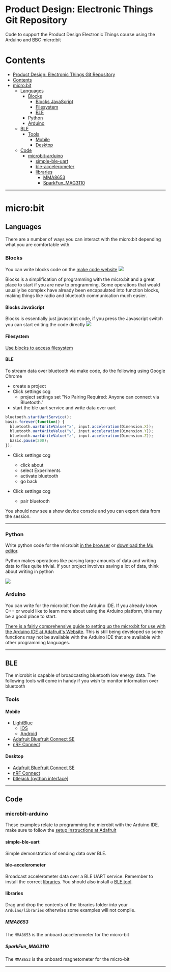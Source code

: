 # Product Design: Electronic Things Git Repository

Code to support the Product Design Electronic Things course using the Arduino and BBC micro:bit

# Contents

<!-- TOC depthFrom:1 depthTo:6 withLinks:1 updateOnSave:1 orderedList:0 -->

- [Product Design: Electronic Things Git Repository](#product-design-electronic-things-git-repository)
- [Contents](#contents)
- [micro:bit](#microbit)
	- [Languages](#languages)
		- [Blocks](#blocks)
			- [Blocks JavaScript](#blocks-javascript)
			- [Filesystem](#filesystem)
			- [BLE](#ble)
		- [Python](#python)
		- [Arduino](#arduino)
	- [BLE](#ble)
		- [Tools](#tools)
			- [Mobile](#mobile)
			- [Desktop](#desktop)
	- [Code](#code)
		- [microbit-arduino](#microbit-arduino)
			- [simple-ble-uart](#simple-ble-uart)
			- [ble-accelerometer](#ble-accelerometer)
			- [libraries](#libraries)
				- [MMA8653](#mma8653)
				- [SparkFun_MAG3110](#sparkfunmag3110)

<!-- /TOC -->

---

# micro:bit

## Languages

There are a number of ways you can interact with the micro:bit depending what you are comfortable with.

### Blocks

You can write blocks code on the [make code website](https://makecode.microbit.org/)
![](https://www.imda.gov.sg/-/media/digital-maker/projects/javascript-blocks-editor.png?h=194&w=374&la=en&hash=BE73D5B5DBA8952A0C4BC3C756F71C5EB36CD26F)

Blocks is a simplification of programming with the micro:bit and a great place to start if you are new to programming. Some operations that would usually be complex have already been encapsulated into function blocks, making things like radio and bluetooth communication much easier.

#### Blocks JavaScript

Blocks is essentially just javascript code, if you press the Javascript switch you can start editing the code directly
![](https://techtutorialsx.files.wordpress.com/2017/09/microbit-board-hello-world-javascript-blocks-editor.png)

#### Filesystem

[Use blocks to access filesystem](https://support.microbit.org/support/solutions/articles/19000067844-how-do-i-access-files-on-the-micro-bit-in-the-makecode-editor-)

#### BLE

To stream data over bluetooth via make code, do the following using Google Chrome

- create a project
- Click settings cog
  - project settings set "No Pairing Required: Anyone can connect via Bluetooth."
- start the ble uart service and write data over uart

```js
bluetooth.startUartService();
basic.forever(function() {
  bluetooth.uartWriteValue("x", input.acceleration(Dimension.X));
  bluetooth.uartWriteValue("y", input.acceleration(Dimension.Y));
  bluetooth.uartWriteValue("z", input.acceleration(Dimension.Z));
  basic.pause(200);
});
```

- Click settings cog
  - click about
  - select Experiments
  - activate bluetooth
  - go back


- Click settings cog
  - pair bluetooth

You should now see a show device console and you can export data from the session.

---

### Python

Write python code for the micro:bit [in the browser](https://python.microbit.org/v/1.1) or [download the Mu editor](http://codewith.mu).

Python makes operations like parsing large amounts of data and writing data to files quite trivial. If your project involves saving a lot of data, think about writing in python

![](https://cdn-learn.adafruit.com/assets/assets/000/034/807/medium800/microcontrollers_Screen_Shot_2016-08-15_at_10.02.15_PM.png?1471323782)

### Arduino

You can write for the micro:bit from the Arduino IDE. If you already know C++ or would like to learn more about using the Arduino platform, this may be a good place to start.

[There is a fairly comprehensive guide to setting up the micro:bit for use with the Arduino IDE at Adafruit's Website](https://learn.adafruit.com/use-micro-bit-with-arduino/overview). This is still being developed so some functions may not be available with the Arduino IDE that are available with other programming languages.

---

## BLE

The microbit is capable of broadcasting bluetooth low energy data. The following tools will come in handy if you wish to monitor information over bluetooth

### Tools

#### Mobile

- [LightBlue](https://punchthrough.com)
  - [iOS](https://itunes.apple.com/us/app/lightblue-explorer-bluetooth/id557428110?mt=8)
  - [Android](https://play.google.com/store/apps/details?id=com.punchthrough.lightblueexplorer&pcampaignid=MKT-Other-global-all-co-prtnr-py-PartBadge-Mar2515-1)
- [Adafruit Bluefruit Connect SE](https://learn.adafruit.com/bluefruit-le-connect-for-ios)
- [nRF Connect](https://www.nordicsemi.com/Software-and-Tools/Development-Tools/nRF-Connect-for-mobile)

#### Desktop

- [Adafruit Bluefruit Connect SE](https://github.com/adafruit/adafruit-bluefruit-le-desktop)
- [nRF Connect](https://www.nordicsemi.com/Software-and-Tools/Development-Tools/nRF-Connect-for-desktop)
- [btlejack [python interface]](https://github.com/virtualabs/btlejack)

---

## Code

### microbit-arduino

These examples relate to programming the microbit with the Arduino IDE. make sure to follow the [setup instructions at Adafruit](https://learn.adafruit.com/use-micro-bit-with-arduino/install-board-and-blink)

#### simple-ble-uart

Simple demonstration of sending data over BLE.

#### ble-accelerometer

Broadcast accelerometer data over a BLE UART service. Remember to install the correct [libraries](#libraries). You should also install a [BLE tool](#tools).

#### libraries

Drag and drop the contents of the libraries folder into your `Arduino/libraries` otherwise some examples will not compile.

##### MMA8653

The `MMA8653` is the onboard accelerometer for the micro-bit

##### SparkFun_MAG3110

The `MMA8653` is the onboard magnetometer for the micro-bit

---
